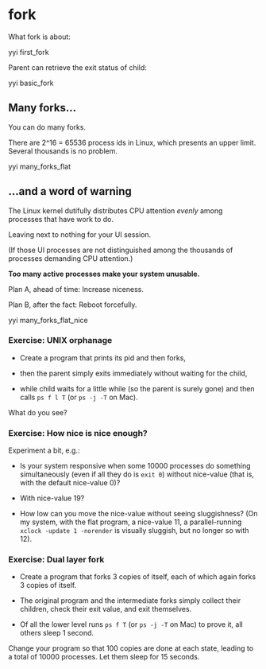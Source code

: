 # fork

What fork is about:

yyi first_fork

Parent can retrieve the exit status of child:

yyi basic_fork

## Many forks...

You can do many forks.

There are 2^16 = 65536 process ids in Linux, which presents an
upper limit.  Several thousands is no problem.

yyi many_forks_flat

## ...and a word of warning

The Linux kernel dutifully distributes CPU attention *evenly*
among processes that have work to do.

Leaving next to nothing for your UI session.

(If those UI processes are not distinguished among the thousands
of processes demanding CPU attention.)

**Too many active processes make your system unusable.**

Plan A, ahead of time: Increase niceness.

Plan B, after the fact: Reboot forcefully.

yyi many_forks_flat_nice

### Exercise: UNIX orphanage

* Create a program that prints its pid and then forks,

* then the parent simply exits immediately
  without waiting for the child,

* while child waits for a little while (so the parent is surely gone)
  and then calls `ps f l T` (or `ps -j -T` on Mac).

What do you see?

### Exercise: How nice is nice enough?

Experiment a bit, e.g.:

* Is your system responsive when some 10000 processes do
  something simultaneously (even if all they do is `exit 0`)
  without nice-value (that is, with the default nice-value 0)?

* With nice-value 19?

* How low can you move the nice-value without seeing sluggishness?
  (On my system, with the flat program, a nice-value 11, a parallel-running 
  `xclock -update 1 -norender` is visually sluggish, but no longer so with 12).

### Exercise: Dual layer fork

* Create a program that forks 3 copies of itself, each of which
again forks 3 copies of itself.

* The original program and the intermediate forks simply collect
their children, check their exit value, and exit themselves.

* Of all the lower level runs `ps f T` (or `ps -j -T` on Mac) to
prove it, all others sleep 1 second.

Change your program so that 100 copies are done at each state,
leading to a total of 10000 processes.  Let them sleep for 15
seconds.
